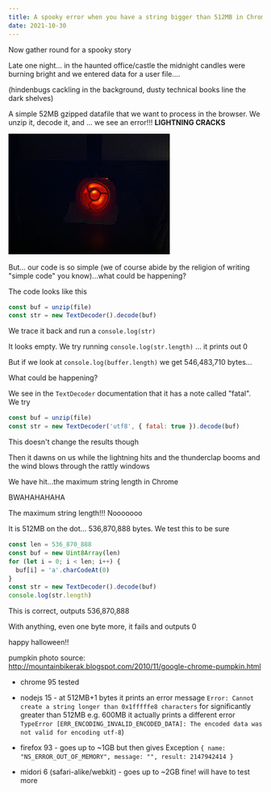 ```yaml
---
title: A spooky error when you have a string bigger than 512MB in Chrome
date: 2021-10-30
---
```


Now gather round for a spooky story

Late one night... in the haunted office/castle the midnight candles were burning
bright and we entered data for a user file....

(hindenbugs cackling in the background, dusty technical books line the dark
shelves)

A simple 52MB gzipped datafile that we want to process in the browser. We unzip
it, decode it, and ... we see an error!!! **LIGHTNING CRACKS**

![](/media/pumpkin-dark.jpg)

But... our code is so simple (we of course abide by the religion of writing
"simple code" you know)...what could be happening?

The code looks like this

```js
const buf = unzip(file)
const str = new TextDecoder().decode(buf)
```

We trace it back and run a `console.log(str)`

It looks empty. We try running `console.log(str.length)` ... it prints out 0

But if we look at `console.log(buffer.length)` we get 546,483,710 bytes...

What could be happening?

We see in the `TextDecoder` documentation that it has a note called "fatal". We
try

```js
const buf = unzip(file)
const str = new TextDecoder('utf8', { fatal: true }).decode(buf)
```

This doesn't change the results though

Then it dawns on us while the lightning hits and the thunderclap booms and the
wind blows through the rattly windows

We have hit...the maximum string length in Chrome

BWAHAHAHAHA

The maximum string length!!! Nooooooo

It is 512MB on the dot... 536,870,888 bytes. We test this to be sure

```js
const len = 536_870_888
const buf = new Uint8Array(len)
for (let i = 0; i < len; i++) {
  buf[i] = 'a'.charCodeAt(0)
}
const str = new TextDecoder().decode(buf)
console.log(str.length)
```

This is correct, outputs 536,870,888

With anything, even one byte more, it fails and outputs 0

happy halloween!!

pumpkin photo source:
http://mountainbikerak.blogspot.com/2010/11/google-chrome-pumpkin.html

- chrome 95 tested

- nodejs 15 - at 512MB+1 bytes it prints an error message
  `Error: Cannot create a string longer than 0x1fffffe8 characters` for
  significantly greater than 512MB e.g. 600MB it actually prints a different
  error
  `TypeError [ERR_ENCODING_INVALID_ENCODED_DATA]: The encoded data was not valid for encoding utf-8`)

- firefox 93 - goes up to ~1GB but then gives Exception
  `{ name: "NS_ERROR_OUT_OF_MEMORY", message: "", result: 2147942414 }`

- midori 6 (safari-alike/webkit) - goes up to ~2GB fine! will have to test more

